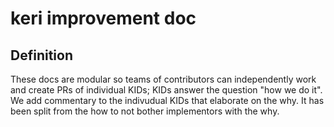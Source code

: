 # keri improvement doc
## Definition
These docs are modular so teams of contributors can independently work and create PRs of individual KIDs; KIDs answer the question "how we do it". We add commentary to the indivudual KIDs that elaborate on the why. It has been split from the how to not bother implementors with the why.